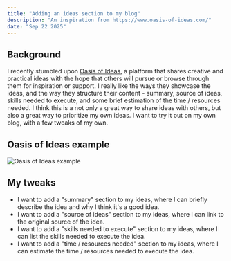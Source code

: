 ```yaml
---
title: "Adding an ideas section to my blog"
description: "An inspiration from https://www.oasis-of-ideas.com/" 
date: "Sep 22 2025"
---
```


## Background

I recently stumbled upon [Oasis of Ideas](https://www.oasis-of-ideas.com/), a platform that shares creative and practical ideas with the hope that others will pursue or browse through them for inspiration or support. I really like the ways they showcase the ideas, and the way they structure their content - summary, source of ideas, skills needed to execute, and some brief estimation of the time / resources needed. I think this is a not only a great way to share ideas with others, but also a great way to prioritize my own ideas. I want to try it out on my own blog, with a few tweaks of my own.

## Oasis of Ideas example 

![Oasis of Ideas example](/oasis-of-ideas-example.png)

## My tweaks

- I want to add a "summary" section to my ideas, where I can briefly describe the idea and why I think it's a good idea.
- I want to add a "source of ideas" section to my ideas, where I can link to the original source of the idea.
- I want to add a "skills needed to execute" section to my ideas, where I can list the skills needed to execute the idea.
- I want to add a "time / resources needed" section to my ideas, where I can estimate the time / resources needed to execute the idea.